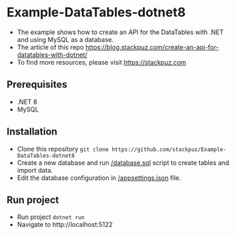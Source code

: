 # Example-DataTables-dotnet8
- The example shows how to create an API for the DataTables with .NET and using MySQL as a database.
- The article of this repo https://blog.stackpuz.com/create-an-api-for-datatables-with-dotnet/
- To find more resources, please visit https://stackpuz.com

## Prerequisites
- .NET 8
- MySQL

## Installation
- Clone this repository `git clone https://github.com/stackpuz/Example-DataTables-dotnet8`
- Create a new database and run [/database.sql](/database.sql) script to create tables and import data.
- Edit the database configuration in [/appsettings.json](/appsettings.json) file.

## Run project

- Run project `dotnet run`
- Navigate to http://localhost:5122